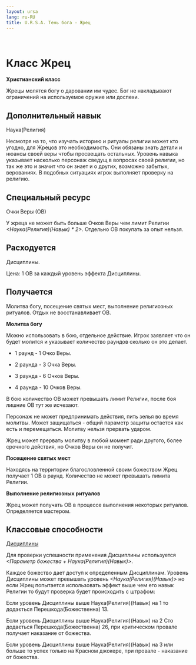 ```yaml
---
layout: ursa
lang: ru-RU
title: U.R.S.A. Тень бога - Жрец
---
```


<div id="nav-placeholder"></div>
<script>
$(function(){
  $("#nav-placeholder").load("/ursa_doc/navbar.html");
});
</script>

<br>

# Класс Жрец

**Христианский класс**

Жрецы молятся богу о даровании им чудес. Бог не накладывают ограничений
на используемое оружие или доспехи.

## **Дополнительный навык**

Наука(Религия)

Несмотря на то, что изучать историю и ритуалы религии может кто угодно,
для Жрецов это необходимость. Они обязаны знать детали и нюансы своей
веры чтобы просвещать остальных. Уровень навыка указывает насколько
персонаж сведущ в вопросах своей религии, но так же это и значит что он
знает и о других, возможно забытых, верованиях. В подобных ситуациях
игрок выполняет проверку на религию.

## **Специальный ресурс**

Очки Веры (ОВ)

У жреца не может быть больше Очков Веры чем лимит Религии
*<Наука(Религия)(Навык) \* 2>*. Отдельно ОВ покупать за опыт нельзя.

## **Расходуется**

Дисциплины.

Цена: 1 ОВ за каждый уровень эффекта Дисциплины.

## **Получается**

Молитва богу, посещение святых мест, выполнение религиозных ритуалов.
Отдых не восстанавливает ОВ.

**Молитва богу**

Можно использовать в бою, отдельное действие. Игрок заявляет что он
будет молится и указывает количество раундов сколько он это делает.

- 1 раунд - 1 Очко Веры.

- 2 раунда - 3 Очка Веры.

- 3 раунда - 6 Очков Веры.

- 4 раунда - 10 Очков Веры.

В бою количество ОВ может превышать лимит Религии, после боя лишние ОВ
тут же исчезают.

Персонаж не может предпринимать действия, пить зелья во время молитвы.
Может защищаться - общий параметр защиты остается как есть и
перемещаться. Молитву нельзя прервать ударом.

Жрец может прервать молитву в любой момент ради другого, более срочного
действия, но Очков Веры он не получит.

**Посещение святых мест**

Находясь на территории благословленной своим божеством Жрец получает 1
ОВ в раунд. Количество не может превышать лимита Религии.

**Выполнение религиозных ритуалов**

Жрец может получать ОВ в процессе выполнения некоторых ритуалов.
Определяется мастером.

## **Классовые способности**

[Дисциплины](/ursa_doc/fantasy/shadow_of_god/disciplines.html)

Для проверки успешности применения Дисциплины используется
*<Параметр божества + Наука(Религия)(Навык)>*.

Каждое божество дает доступ к определенным Дисциплинам. Уровень
Дисциплины может превышать уровень *<Наука(Религия)(Навык)>* но если
Жрец попытается использовать эффект выше чем его навык Религии то будут
проверка будет происходить с штрафом:

Если уровень Дисциплины выше Наука(Религия)(Навык) на 1 то додається
Перешкода(Божественна) 13.

Если уровень Дисциплины выше Наука(Религия)(Навык) на 2 Сто додається
Перешкода(Божественна) 26, при критическом провале получает наказание от
божества.

Если уровень Дисциплины выше Наука(Религия)(Навык) на 3 или больше то
успех только на Красном джокере, при провале - наказание от божества.
